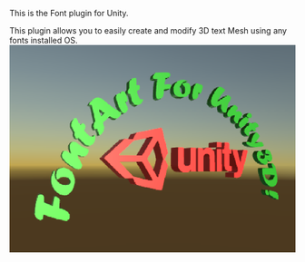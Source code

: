 This is the Font plugin for Unity.

This plugin allows you to easily create and modify 3D text Mesh using any fonts installed OS.
![](Capture.PNG)
